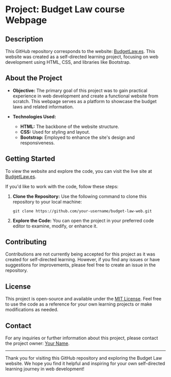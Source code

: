 # Project: Budget Law course Webpage

## Description

This GitHub repository corresponds to the website: [BudgetLaw.es](https://derechopresupuestario.es/). This website was created as a self-directed learning project, focusing on web development using HTML, CSS, and libraries like Bootstrap.

## About the Project

- **Objective:** The primary goal of this project was to gain practical experience in web development and create a functional website from scratch. This webpage serves as a platform to showcase the budget laws and related information.

- **Technologies Used:**
  - **HTML:** The backbone of the website structure.
  - **CSS:** Used for styling and layout.
  - **Bootstrap:** Employed to enhance the site's design and responsiveness.

## Getting Started

To view the website and explore the code, you can visit the live site at [BudgetLaw.es](https://derechopresupuestario.es/).

If you'd like to work with the code, follow these steps:

1. **Clone the Repository:** Use the following command to clone this repository to your local machine:

   ```
   git clone https://github.com/your-username/budget-law-web.git
   ```

2. **Explore the Code:** You can open the project in your preferred code editor to examine, modify, or enhance it.

## Contributing

Contributions are not currently being accepted for this project as it was created for self-directed learning. However, if you find any issues or have suggestions for improvements, please feel free to create an issue in the repository.

## License

This project is open-source and available under the [MIT License](LICENSE). Feel free to use the code as a reference for your own learning projects or make modifications as needed.

## Contact

For any inquiries or further information about this project, please contact the project owner: [Your Name](mailto:your.email@example.com).

---

Thank you for visiting this GitHub repository and exploring the Budget Law website. We hope you find it helpful and inspiring for your own self-directed learning journey in web development!
